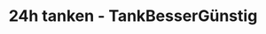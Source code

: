 ---
title: "24h tanken - TankBesserGünstig"
url: /wittenberge/24h-tanken-tankbesserguenstig/
shop: Allgemein
---